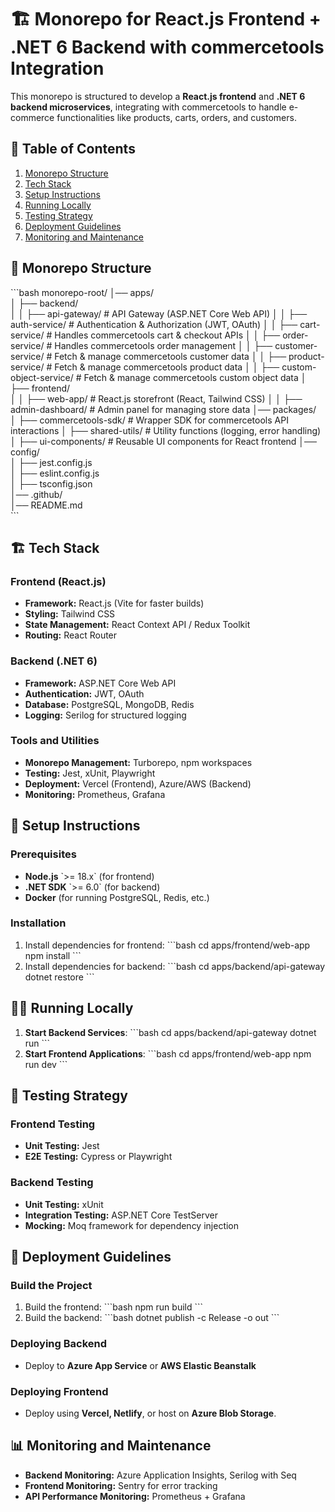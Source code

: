 # 🏗️ Monorepo for React.js Frontend + .NET 6 Backend with commercetools Integration

This monorepo is structured to develop a **React.js frontend** and **.NET 6 backend microservices**, integrating with commercetools to handle e-commerce functionalities like products, carts, orders, and customers.

## 📑 Table of Contents
1. [Monorepo Structure](#monorepo-structure)  
2. [Tech Stack](#tech-stack)  
3. [Setup Instructions](#setup-instructions)  
4. [Running Locally](#running-locally)  
5. [Testing Strategy](#testing-strategy)  
6. [Deployment Guidelines](#deployment-guidelines)  
7. [Monitoring and Maintenance](#monitoring-and-maintenance)  

## 📂 Monorepo Structure

\`\`\`bash
monorepo-root/
│── apps/                    
│   ├── backend/              
│   │   ├── api-gateway/       # API Gateway (ASP.NET Core Web API)
│   │   ├── auth-service/      # Authentication & Authorization (JWT, OAuth)
│   │   ├── cart-service/      # Handles commercetools cart & checkout APIs
│   │   ├── order-service/     # Handles commercetools order management
│   │   ├── customer-service/   # Fetch & manage commercetools customer data
│   │   ├── product-service/   # Fetch & manage commercetools product data
│   │   ├── custom-object-service/   # Fetch & manage commercetools custom object data
│   ├── frontend/             
│   │   ├── web-app/           # React.js storefront (React, Tailwind CSS)
│   │   ├── admin-dashboard/   # Admin panel for managing store data
│── packages/                
│   ├── commercetools-sdk/     # Wrapper SDK for commercetools API interactions
│   ├── shared-utils/          # Utility functions (logging, error handling)
│   ├── ui-components/         # Reusable UI components for React frontend
│── config/                   
│   ├── jest.config.js         
│   ├── eslint.config.js       
│   ├── tsconfig.json          
│── .github/                  
│── README.md                 
\`\`\`

## 🏗️ Tech Stack  

### **Frontend (React.js)**  
- **Framework:** React.js (Vite for faster builds)  
- **Styling:** Tailwind CSS  
- **State Management:** React Context API / Redux Toolkit  
- **Routing:** React Router  

### **Backend (.NET 6)**  
- **Framework:** ASP.NET Core Web API  
- **Authentication:** JWT, OAuth  
- **Database:** PostgreSQL, MongoDB, Redis  
- **Logging:** Serilog for structured logging  

### **Tools and Utilities**  
- **Monorepo Management:** Turborepo, npm workspaces  
- **Testing:** Jest, xUnit, Playwright  
- **Deployment:** Vercel (Frontend), Azure/AWS (Backend)  
- **Monitoring:** Prometheus, Grafana  

## 🚀 Setup Instructions  

### Prerequisites
- **Node.js** \`>= 18.x\` (for frontend)  
- **.NET SDK** \`>= 6.0\` (for backend)  
- **Docker** (for running PostgreSQL, Redis, etc.)  

### Installation
1. Install dependencies for frontend:
   \`\`\`bash
   cd apps/frontend/web-app
   npm install
   \`\`\`
2. Install dependencies for backend:
   \`\`\`bash
   cd apps/backend/api-gateway
   dotnet restore
   \`\`\`

## 🏃‍♂️ Running Locally  

1. **Start Backend Services**:
   \`\`\`bash
   cd apps/backend/api-gateway
   dotnet run
   \`\`\`
2. **Start Frontend Applications**:
   \`\`\`bash
   cd apps/frontend/web-app
   npm run dev
   \`\`\`

## 🧪 Testing Strategy  

### Frontend Testing
- **Unit Testing:** Jest  
- **E2E Testing:** Cypress or Playwright  

### Backend Testing
- **Unit Testing:** xUnit  
- **Integration Testing:** ASP.NET Core TestServer  
- **Mocking:** Moq framework for dependency injection  

## 🚀 Deployment Guidelines  

### Build the Project
1. Build the frontend:
   \`\`\`bash
   npm run build
   \`\`\`
2. Build the backend:
   \`\`\`bash
   dotnet publish -c Release -o out
   \`\`\`

### Deploying Backend
- Deploy to **Azure App Service** or **AWS Elastic Beanstalk**  

### Deploying Frontend
- Deploy using **Vercel, Netlify**, or host on **Azure Blob Storage**.

## 📊 Monitoring and Maintenance  

- **Backend Monitoring:** Azure Application Insights, Serilog with Seq  
- **Frontend Monitoring:** Sentry for error tracking  
- **API Performance Monitoring:** Prometheus + Grafana  
